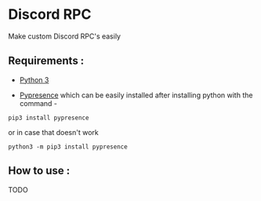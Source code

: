 # **Discord RPC**
Make custom Discord RPC's easily

## Requirements :

- [Python 3](https://www.python.org/downloads/)

- [Pypresence](https://www.pygame.org/download.shtml) which can be easily installed after installing python with the command -

```
pip3 install pypresence
```
or in case that doesn't work
```
python3 -m pip3 install pypresence
```

## How to use :

TODO 
